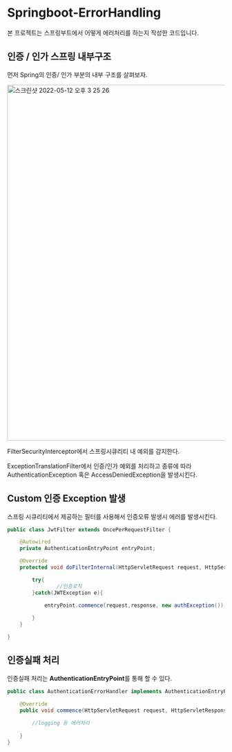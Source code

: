 # Springboot-ErrorHandling

본 프로젝트는 스프링부트에서 어떻게 에러처리를 하는지 작성한 코드입니다.

## 인증 / 인가 스프링 내부구조

먼저 Spring의 인증/ 인가 부분의 내부 구조를 살펴보자. 

<img width="823" alt="스크린샷 2022-05-12 오후 3 25 26" src="https://user-images.githubusercontent.com/45115557/168235488-d61254bd-55a1-4895-a49e-42542262c7c6.png">

FilterSecurityInterceptor에서 스프링시큐리티 내 예외를 감지한다. 

ExceptionTranslationFilter에서 인증/인가 예외를 처리하고 종류에 따라 AuthenticationException 혹은 AccessDeniedException을 발생시킨다. 

## Custom 인증 Exception 발생

스프링 시큐리티에서 제공하는 필터를 사용해서 인증오류 발생시 에러를 발생시킨다. 

```java
public class JwtFilter extends OncePerRequestFilter {

	@Autowired
	private AuthenticationEntryPoint entryPoint;

	@Override
	protected void doFilterInternal(HttpServletRequest request, HttpServletResponse response, FilterChain filter) throws ServletException, IOException {

		try{
				//인증로직
		}catch(JWTException e){
		
			entryPoint.commence(request,response, new authException());

		}
	}

}
```

## 인증실패 처리

인증실패 처리는 **AuthenticationEntryPoint**를 통해 할 수 있다. 

```java
public class AuthenticationErrorHandler implements AuthenticationEntryPoint {

	@Override
	public void commence(HttpServletRequest request, HttpServletResponse response, AuthenticationException authException) throws IOException {
		
		//logging 등 에러처리
		
	}
}
```

